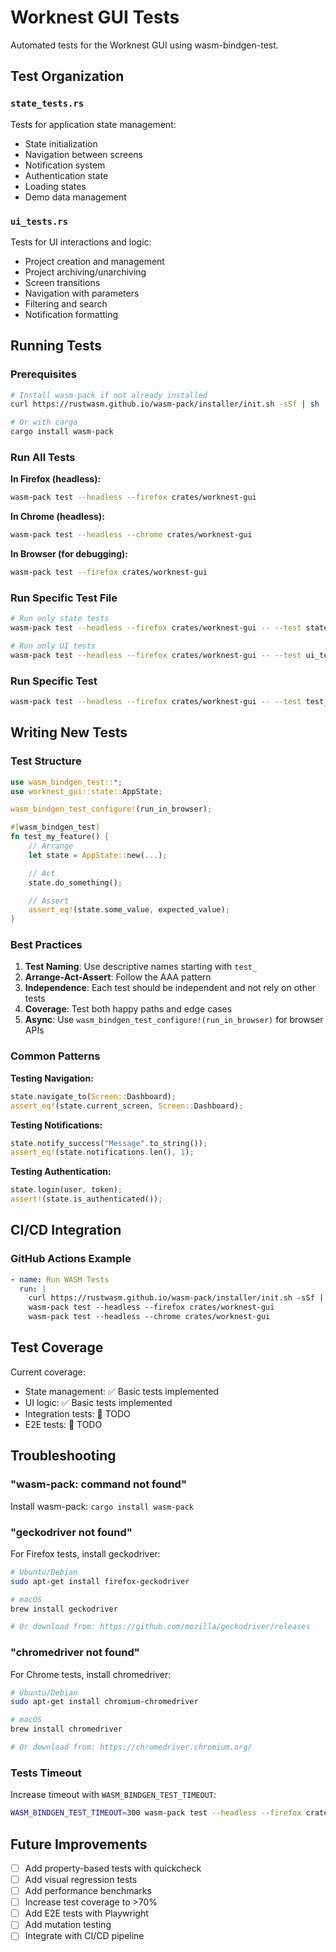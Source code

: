 # Worknest GUI Tests

Automated tests for the Worknest GUI using wasm-bindgen-test.

## Test Organization

### `state_tests.rs`
Tests for application state management:
- State initialization
- Navigation between screens
- Notification system
- Authentication state
- Loading states
- Demo data management

### `ui_tests.rs`
Tests for UI interactions and logic:
- Project creation and management
- Project archiving/unarchiving
- Screen transitions
- Navigation with parameters
- Filtering and search
- Notification formatting

## Running Tests

### Prerequisites
```bash
# Install wasm-pack if not already installed
curl https://rustwasm.github.io/wasm-pack/installer/init.sh -sSf | sh

# Or with cargo
cargo install wasm-pack
```

### Run All Tests

**In Firefox (headless):**
```bash
wasm-pack test --headless --firefox crates/worknest-gui
```

**In Chrome (headless):**
```bash
wasm-pack test --headless --chrome crates/worknest-gui
```

**In Browser (for debugging):**
```bash
wasm-pack test --firefox crates/worknest-gui
```

### Run Specific Test File

```bash
# Run only state tests
wasm-pack test --headless --firefox crates/worknest-gui -- --test state_tests

# Run only UI tests
wasm-pack test --headless --firefox crates/worknest-gui -- --test ui_tests
```

### Run Specific Test

```bash
wasm-pack test --headless --firefox crates/worknest-gui -- --test test_authentication
```

## Writing New Tests

### Test Structure

```rust
use wasm_bindgen_test::*;
use worknest_gui::state::AppState;

wasm_bindgen_test_configure!(run_in_browser);

#[wasm_bindgen_test]
fn test_my_feature() {
    // Arrange
    let state = AppState::new(...);

    // Act
    state.do_something();

    // Assert
    assert_eq!(state.some_value, expected_value);
}
```

### Best Practices

1. **Test Naming**: Use descriptive names starting with `test_`
2. **Arrange-Act-Assert**: Follow the AAA pattern
3. **Independence**: Each test should be independent and not rely on other tests
4. **Coverage**: Test both happy paths and edge cases
5. **Async**: Use `wasm_bindgen_test_configure!(run_in_browser)` for browser APIs

### Common Patterns

**Testing Navigation:**
```rust
state.navigate_to(Screen::Dashboard);
assert_eq!(state.current_screen, Screen::Dashboard);
```

**Testing Notifications:**
```rust
state.notify_success("Message".to_string());
assert_eq!(state.notifications.len(), 1);
```

**Testing Authentication:**
```rust
state.login(user, token);
assert!(state.is_authenticated());
```

## CI/CD Integration

### GitHub Actions Example

```yaml
- name: Run WASM Tests
  run: |
    curl https://rustwasm.github.io/wasm-pack/installer/init.sh -sSf | sh
    wasm-pack test --headless --firefox crates/worknest-gui
    wasm-pack test --headless --chrome crates/worknest-gui
```

## Test Coverage

Current coverage:
- State management: ✅ Basic tests implemented
- UI logic: ✅ Basic tests implemented
- Integration tests: 🚧 TODO
- E2E tests: 🚧 TODO

## Troubleshooting

### "wasm-pack: command not found"
Install wasm-pack: `cargo install wasm-pack`

### "geckodriver not found"
For Firefox tests, install geckodriver:
```bash
# Ubuntu/Debian
sudo apt-get install firefox-geckodriver

# macOS
brew install geckodriver

# Or download from: https://github.com/mozilla/geckodriver/releases
```

### "chromedriver not found"
For Chrome tests, install chromedriver:
```bash
# Ubuntu/Debian
sudo apt-get install chromium-chromedriver

# macOS
brew install chromedriver

# Or download from: https://chromedriver.chromium.org/
```

### Tests Timeout
Increase timeout with `WASM_BINDGEN_TEST_TIMEOUT`:
```bash
WASM_BINDGEN_TEST_TIMEOUT=300 wasm-pack test --headless --firefox crates/worknest-gui
```

## Future Improvements

- [ ] Add property-based tests with quickcheck
- [ ] Add visual regression tests
- [ ] Add performance benchmarks
- [ ] Increase test coverage to >70%
- [ ] Add E2E tests with Playwright
- [ ] Add mutation testing
- [ ] Integrate with CI/CD pipeline
